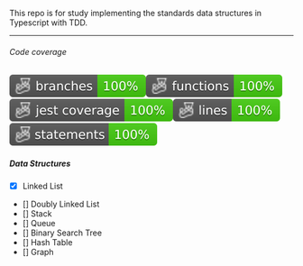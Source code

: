 This repo is for study implementing the standards data structures in Typescript with TDD.

---

###### Code coverage

![Alt text](./badges/coverage-branches.svg)![Alt text](./badges/coverage-functions.svg)![Alt text](./badges/coverage-jest%20coverage.svg)![Alt text](./badges/coverage-lines.svg)![Alt text](./badges/coverage-statements.svg)

##### Data Structures

- [x] Linked List
- [] Doubly Linked List
- [] Stack
- [] Queue
- [] Binary Search Tree
- [] Hash Table
- [] Graph